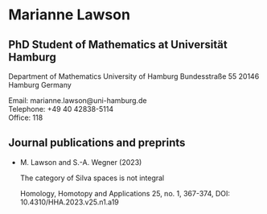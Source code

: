# Marianne Lawson 

## PhD Student of Mathematics at Universität Hamburg


Department of Mathematics
University of Hamburg
Bundesstraße 55
20146 Hamburg
Germany



<p> Email: marianne.lawson@uni-hamburg.de <br> Telephone: +49 40 42838-5114  <br> Office: 118



## Journal publications and preprints


* M. Lawson and S.-A. Wegner (2023)

  The category of Silva spaces is not integral

  Homology, Homotopy and Applications 25, no. 1, 367-374, DOI: 10.4310/HHA.2023.v25.n1.a19



